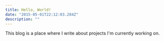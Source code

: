 ```yaml
---
title: Hello, World!
date: "2015-05-01T22:12:03.284Z"
description: ""
---
```


This blog is a place where I write about projects I'm currently working on. 
